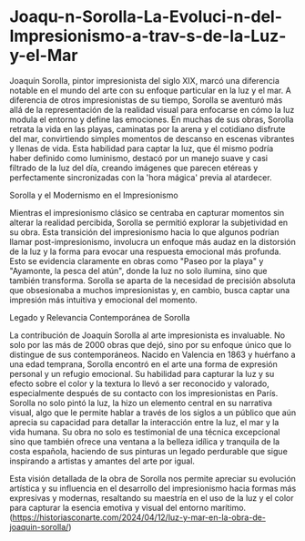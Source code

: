 # Joaqu-n-Sorolla-La-Evoluci-n-del-Impresionismo-a-trav-s-de-la-Luz-y-el-Mar

Joaquín Sorolla, pintor impresionista del siglo XIX, marcó una diferencia notable en el mundo del arte con su enfoque particular en la luz y el mar. A diferencia de otros impresionistas de su tiempo, Sorolla se aventuró más allá de la representación de la realidad visual para enfocarse en cómo la luz modula el entorno y define las emociones. En muchas de sus obras, Sorolla retrata la vida en las playas, caminatas por la arena y el cotidiano disfrute del mar, convirtiendo simples momentos de descanso en escenas vibrantes y llenas de vida. Esta habilidad para captar la luz, que él mismo podría haber definido como luminismo, destacó por un manejo suave y casi filtrado de la luz del día, creando imágenes que parecen etéreas y perfectamente sincronizadas con la 'hora mágica' previa al atardecer.

Sorolla y el Modernismo en el Impresionismo

Mientras el impresionismo clásico se centraba en capturar momentos sin alterar la realidad percibida, Sorolla se permitió explorar la subjetividad en su obra. Esta transición del impresionismo hacia lo que algunos podrían llamar post-impresionismo, involucra un enfoque más audaz en la distorsión de la luz y la forma para evocar una respuesta emocional más profunda. Esto se evidencia claramente en obras como "Paseo por la playa" y "Ayamonte, la pesca del atún", donde la luz no solo ilumina, sino que también transforma. Sorolla se aparta de la necesidad de precisión absoluta que obsesionaba a muchos impresionistas y, en cambio, busca captar una impresión más intuitiva y emocional del momento.

Legado y Relevancia Contemporánea de Sorolla

La contribución de Joaquín Sorolla al arte impresionista es invaluable. No solo por las más de 2000 obras que dejó, sino por su enfoque único que lo distingue de sus contemporáneos. Nacido en Valencia en 1863 y huérfano a una edad temprana, Sorolla encontró en el arte una forma de expresión personal y un refugio emocional. Su habilidad para capturar la luz y su efecto sobre el color y la textura lo llevó a ser reconocido y valorado, especialmente después de su contacto con los impresionistas en París. Sorolla no solo pintó la luz, la hizo un elemento central en su narrativa visual, algo que le permite hablar a través de los siglos a un público que aún aprecia su capacidad para detallar la interacción entre la luz, el mar y la vida humana. Su obra no solo es testimonial de una técnica excepcional sino que también ofrece una ventana a la belleza idílica y tranquila de la costa española, haciendo de sus pinturas un legado perdurable que sigue inspirando a artistas y amantes del arte por igual.

Esta visión detallada de la obra de Sorolla nos permite apreciar su evolución artística y su influencia en el desarrollo del impresionismo hacia formas más expresivas y modernas, resaltando su maestría en el uso de la luz y el color para capturar la esencia emotiva y visual del entorno marítimo.
(https://historiasconarte.com/2024/04/12/luz-y-mar-en-la-obra-de-joaquin-sorolla/)





